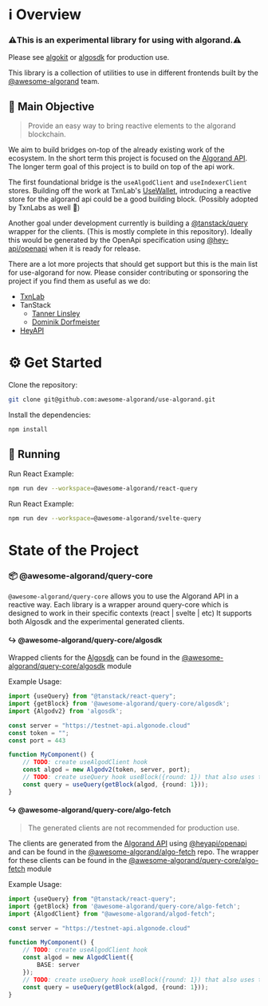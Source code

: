 # ℹ️ Overview

### ⚠️This is an experimental library for using with algorand.⚠️

Please see [algokit](https://developer.algorand.org/docs/get-details/algokit/utils/ts/) or [algosdk](https://algorand.github.io/js-algorand-sdk/) for production use.

This library is a collection of utilities to use in different frontends built by the [@awesome-algorand]() team.

## 🎯 Main Objective
> Provide an easy way to bring reactive elements to the algorand blockchain.

We aim to build bridges on-top of the already existing work of the ecosystem.
In the short term this project is focused on the [Algorand API](https://developer.algorand.org/docs/reference/rest-apis/algod/v2/).
The longer term goal of this project is to build on top of the api work.

The first foundational bridge is the `useAlgodClient` and `useIndexerClient` stores. 
Building off the work at TxnLab's [UseWallet](https://txnlab.gitbook.io/use-wallet), introducing a reactive store for the algorand api could be a good building block. 
(Possibly adopted by TxnLabs as well 🙏) 

Another goal under development currently is building a [@tanstack/query](https://tanstack.com/query/latest) wrapper for the clients.
(This is mostly complete in this repository). 
Ideally this would be generated by the OpenApi specification
using [@hey-api/openapi](https://heyapi.vercel.app/openapi-ts/tanstack-query.html)
when it is ready for release.


There are a lot more projects that should get support but this is the main list for use-algorand for now. 
Please consider contributing or sponsoring the project if you find them as useful as we do:
- [TxnLab](https://github.com/sponsors/TxnLab)
- TanStack
  - [Tanner Linsley](https://github.com/sponsors/tannerlinsley)
  - [Dominik Dorfmeister](https://github.com/sponsors/TkDodo)
- [HeyAPI](https://heyapi.vercel.app/)

# ⚙️ Get Started

Clone the repository:
```bash
git clone git@github.com:awesome-algorand/use-algorand.git
```

Install the dependencies:
```bash
npm install
```
## 🚀 Running
Run React Example:
```bash
npm run dev --workspace=@awesome-algorand/react-query
```
Run React Example:
```bash
npm run dev --workspace=@awesome-algorand/svelte-query
```
# State of the Project

### 📦 @awesome-algorand/query-core
`@awesome-algorand/query-core` allows you to use the Algorand API in a reactive way.
Each library is a wrapper around query-core which is designed to work in their specific contexts (react | svelte | etc)
It supports both Algosdk and the experimental generated clients. 

#### ↪️ @awesome-algorand/query-core/algosdk

Wrapped clients for the [Algosdk](https://algorand.github.io/js-algorand-sdk/) can be found in the [@awesome-algorand/query-core/algosdk](packages/query-core/src/algosdk) module

Example Usage:

```typescript jsx
import {useQuery} from "@tanstack/react-query";
import {getBlock} from '@awesome-algorand/query-core/algosdk';
import {Algodv2} from 'algosdk';

const server = "https://testnet-api.algonode.cloud"
const token = "";
const port = 443

function MyComponent() {
    // TODO: create useAlgodClient hook
    const algod = new Algodv2(token, server, port);
    // TODO: create useQuery hook useBlock({round: 1}) that also uses the useAlgodClient hook
    const query = useQuery(getBlock(algod, {round: 1}));
}
```

#### ↪️ @awesome-algorand/query-core/algo-fetch
>The generated clients are not recommended for production use.

The clients are generated from the [Algorand API](https://developer.algorand.org/docs/reference/rest-apis/algod/v2/)
using [@heyapi/openapi](https://heyapi.vercel.app/)
and can be found in the [@awesome-algorand/algo-fetch](https://github.com/awesome-algorand/algo-fetch) repo.
The wrapper for these clients can be found in the [@awesome-algorand/query-core/algo-fetch](packages/query-core/src/algo-fetch) module

Example Usage:

```typescript jsx
import {useQuery} from "@tanstack/react-query";
import {getBlock} from '@awesome-algorand/query-core/algo-fetch';
import {AlgodClient} from "@awesome-algorand/algod-fetch";

const server = "https://testnet-api.algonode.cloud"

function MyComponent() {
    // TODO: create useAlgodClient hook
    const algod = new AlgodClient({
        BASE: server
    });
    // TODO: create useQuery hook useBlock({round: 1}) that also uses the useAlgodClient hook
    const query = useQuery(getBlock(algod, {round: 1}));
}
```
